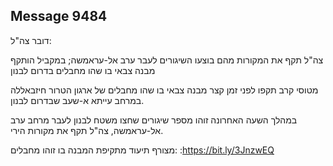 ## Message 9484

דובר צה"ל:

צה"ל תקף את המקורות מהם בוצעו השיגורים לעבר ערב אל-עראמשה; במקביל הותקף מבנה צבאי בו שהו מחבלים בדרום לבנון

מטוסי קרב תקפו לפני זמן קצר מבנה צבאי בו שהו מחבלים של ארגון הטרור חיזבאללה במרחב עייתא א-שעב שבדרום לבנון.

במהלך השעה האחרונה זוהו מספר שיגורים שחצו משטח לבנון לעבר מרחב ערב אל-עראמשה, צה"ל תקף את מקורות הירי.

מצורף תיעוד מתקיפת המבנה בו זוהו מחבלים: :https://bit.ly/3JnzwEQ

